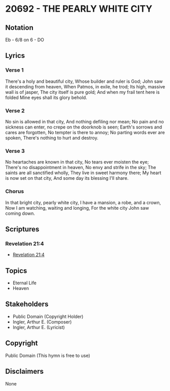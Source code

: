 # 20692 - THE PEARLY WHITE CITY

## Notation

Eb - 6/8 on 6 - DO

## Lyrics

### Verse 1

There's a holy and beautiful city, Whose builder and ruler is God; John saw it descending from heaven, When Patmos, in exile, he trod; Its high, massive wall is of jasper, The city itself is pure gold; And when  my frail tent here is folded Mine eyes shall its glory behold.

### Verse 2

No sin is allowed in that city, And nothing defiling nor mean; No pain and no sickness can enter, no crepe on the doorknob is seen; Earth's sorrows and cares are forgotten, No tempter is there to annoy; No parting words ever are spoken, There's nothing to hurt and destroy.

### Verse 3

No heartaches are known in that city, No tears ever moisten the eye; There's no disappointment in heaven, No envy and strife in the sky; The saints are all sanctified wholly, They live in sweet harmony there; My heart is now set on that city, And some day its blessing I'll share.

### Chorus

In that bright city, pearly white city, I have a mansion, a robe, and a crown, Now I am watching, waiting and longing, For the white city John saw coming down.


## Scriptures

### Revelation 21:4

- [Revelation 21:4](https://www.biblegateway.com/passage/?search=Revelation%2021%3A4)


## Topics

- Eternal Life
- Heaven

## Stakeholders

- Public Domain (Copyright Holder)
- Ingler, Arthur E. (Composer)
- Ingler, Arthur E. (Lyricist)

## Copyright

Public Domain
(This hymn is free to use)

## Disclaimers

None

